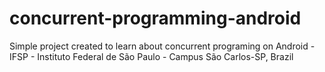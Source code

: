 # concurrent-programming-android
Simple project created to learn about concurrent programing on Android - IFSP - Instituto Federal de São Paulo - Campus São Carlos-SP, Brazil
